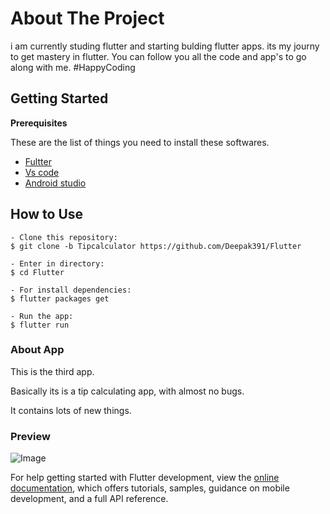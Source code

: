 # About The Project

i am currently studing flutter and starting bulding flutter apps. 
its my journy to get mastery in flutter. You can follow you all the code and app's 
to go along with me. 
#HappyCoding 

## Getting Started

 **Prerequisites**

 These are the list of things you need to install these softwares.
 
 * [Fultter](http://flutter.dev/)
 * [Vs code](https://code.visualstudio.com/)
 * [Android studio](https://developer.android.com/studio)
 
 ## How to Use 

```
- Clone this repository:
$ git clone -b Tipcalculator https://github.com/Deepak391/Flutter

- Enter in directory:
$ cd Flutter

- For install dependencies:
$ flutter packages get

- Run the app: 
$ flutter run 
```
 
 ### About App
 
 This is the third app.
 
 Basically its is a tip calculating app, with almost no bugs.
  
 It contains lots of new things. 
 
 ### Preview
 
 ![Image](https://i.imgur.com/RHE2qBB.png)


For help getting started with Flutter development, view the
[online documentation](https://docs.flutter.dev/), which offers tutorials,
samples, guidance on mobile development, and a full API reference.
